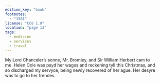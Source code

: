 ```yaml
---
edition_key: "book"
footnotes:
  - "1581"
license: "CC0 1.0"
location: "page 13"
tags:
  - medicine
  - services
  - travel
---
```

My Lord Chanceler’s sonne, Mr.
Bromley, and Sir William Herbert cam to me. Helen Cole was payd
her wages and reckening tyll this Christmas, and so discharged my
servyce, being newly recovered of her ague. Her desyre was to
go to her frendes.
